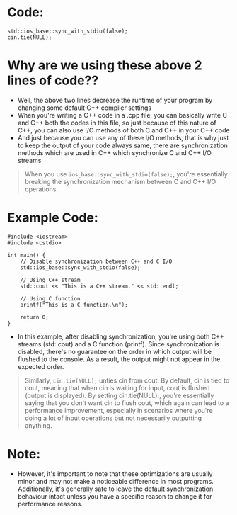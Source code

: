 # Code: 

```
std::ios_base::sync_with_stdio(false); 
cin.tie(NULL); 
```


# Why are we using these above 2 lines of code?? 

- Well, the above two lines decrease the runtime of your program by changing some default C++ compiler settings 
- When you're writing a C++ code in a .cpp file, you can basically write C and C++ both the codes in this file, so just because of this nature of C++, you can also use I/O methods of both C and C++ in your C++ code 
- And just because you can use any of these I/O methods, that is why just to keep the output of your code always same, there are synchronization methods which are used in C++ which synchronize C and C++ I/O streams 

> When you use ``` ios_base::sync_with_stdio(false); ```, you're essentially breaking the synchronization mechanism between C and C++ I/O operations. 


# Example Code: 
```
#include <iostream>
#include <cstdio>

int main() {
    // Disable synchronization between C++ and C I/O
    std::ios_base::sync_with_stdio(false);

    // Using C++ stream
    std::cout << "This is a C++ stream." << std::endl;

    // Using C function
    printf("This is a C function.\n");

    return 0;
}
```

- In this example, after disabling synchronization, you're using both C++ streams (std::cout) and a C function (printf). Since synchronization is disabled, there's no guarantee on the order in which output will be flushed to the console. As a result, the output might not appear in the expected order. 



> Similarly, ```cin.tie(NULL);``` unties cin from cout. By default, cin is tied to cout, meaning that when cin is waiting for input, cout is flushed (output is displayed). By setting cin.tie(NULL);, you're essentially saying that you don't want cin to flush cout, which again can lead to a performance improvement, especially in scenarios where you're doing a lot of input operations but not necessarily outputting anything. 


# Note: 

- However, it's important to note that these optimizations are usually minor and may not make a noticeable difference in most programs. Additionally, it's generally safe to leave the default synchronization behaviour intact unless you have a specific reason to change it for performance reasons.